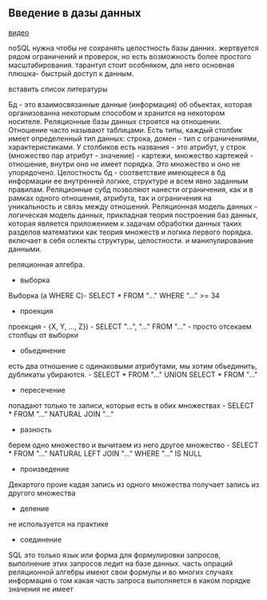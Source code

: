 ## Введение в дазы данных

[ видео](https://www.youtube.com/watch?v=SfYaAQ9-RnE&list=PLrCZzMib1e9oOFQbuOgjKYbRUoA8zGKnj)

noSQL нужна чтобы не сохранять целостность базы данних. жертвуется рядом ограничений и проверок, но есть возможность более простого масштабирования. тарантул стоит особняком, для него основная плюшка- быстрый доступ к данным. 

<todo> вставить список литературы </todo>

Бд - это взаимосвязанные данные (информация) об обьектах, которая организованна некоторым способом и хранится на некотором носителе. Реляционные базы данных строятся на отношении. Отношение часто называют таблицами. Есть типы, каждый столбик имеет определенный тип данных: строка, домен - тип с ограничениями, характеристиками. У столбиков есть названия - это атрибут, у строк (множество пар атрибут - значение) - картежи, множество картежей - отношение, внутри оно не имеет порядка. Это множество и оно не упорядочено. Целостность бд - соответствие имеющееся в бд информации ее внутренней логике, структуре и всем явно заданным правилам. Реляционные субд позволяют нанести ограничения, как и в рамках одного отношения, атрибута, так и ограничения на уникальность и связь между отношений. Реляционная модель данных - логическая модель данных, прикладная теория построения баз данных, которая является приложением к задачам обработки данных таких разделов математики как теория множеств и логика первого порядка. включает в себя оспекты структуры, целостности. и манипулирование данными. 

реляционная алгебра. 

 - выборка
 
 Выборка (a WHERE   C)- SELECT * FROM "..." WHERE "..." >= 34
 
 - проекция 
 
 проекция - {X, Y, ..., Z}) - SELECT "...", "..." FROM "..." - просто отсекаем столбцы от выборки
 
 - обьединение 
 
 есть два отношение с одинаковыми атрибутами, мы хотим обьединить, дубликаты убираются. - SELECT * FROM "..." UNION SELECT * FROM "..."
 
 - пересечение 
 
 попадают только те записи, которые есть в обих множествах - SELECT * FROM "..." NATURAL JOIN "..."
 
 - разность 
 
 берем одно множество и вычитаем из него другое множество - SELECT * FROM "..." NATURAL LEFT JOIN "..." WHERE "..." IS NULL
 
 - произведение 
 
 Декартого проие кадая запись из одного множества получает запись из другого множества
 
 - деление 
 
 не используется на практике
 
 - соединение
 
 SQL это только язык или форма для формулировки запросов, выполнение этих запросов ледит на базе данных. часть опраций реляционной алгебры имеют свои формулы и во многих случаях информация о том какая часть запроса выполняется в каком порядке значения не имеет
 
 
